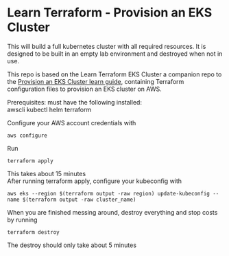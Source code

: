 # Learn Terraform - Provision an EKS Cluster

This will build a full kubernetes cluster with all required resources. It is designed to be built in an empty lab environment and destroyed when not in use.  

This repo is based on the Learn Terraform EKS Cluster a companion repo to the [Provision an EKS Cluster learn guide](https://learn.hashicorp.com/terraform/kubernetes/provision-eks-cluster), containing
Terraform configuration files to provision an EKS cluster on AWS.

Prerequisites: must have the following installed:  
awscli kubectl helm terraform  

Configure your AWS account credentials with 
```
aws configure
```

Run   
```
terraform apply  
```
This takes about 15 minutes  
After running terraform apply, configure your kubeconfig with  
```
aws eks --region $(terraform output -raw region) update-kubeconfig --name $(terraform output -raw cluster_name)
```
When you are finished messing around, destroy everything and stop costs by running
```
terraform destroy
```
The destroy should only take about 5 minutes
